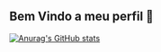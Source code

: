 ## Bem Vindo a meu perfil 👋

[![Anurag's GitHub stats](https://github-readme-stats.vercel.app/api?username=GuilhermeDiniz22)](https://github.com/anuraghazra/github-readme-stats)
